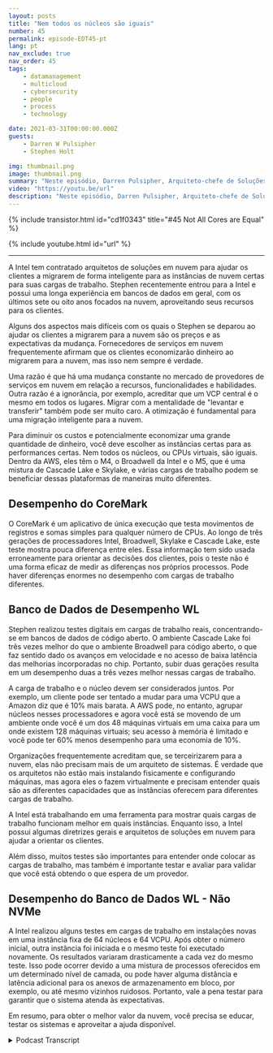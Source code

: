 ```yaml
---
layout: posts
title: "Nem todos os núcleos são iguais"
number: 45
permalink: episode-EDT45-pt
lang: pt
nav_exclude: true
nav_order: 45
tags:
    - datamanagement
    - multicloud
    - cybersecurity
    - people
    - process
    - technology

date: 2021-03-31T00:00:00.000Z
guests:
    - Darren W Pulsipher
    - Stephen Holt

img: thumbnail.png
image: thumbnail.png
summary: "Neste episódio, Darren Pulsipher, Arquiteto-chefe de Soluções, Intel, e Stephen Holt, Arquiteto de Soluções em Nuvem, Intel, discutem otimização de nuvem e estudos que mostram que os núcleos têm desempenhos diferentes para várias cargas de trabalho."
video: "https://youtu.be/url"
description: "Neste episódio, Darren Pulsipher, Arquiteto-chefe de Soluções, Intel, e Stephen Holt, Arquiteto de Soluções em Nuvem, Intel, discutem otimização de nuvem e estudos que mostram que os núcleos têm desempenhos diferentes para várias cargas de trabalho."
---
```


<div>
{% include transistor.html id="cd1f0343" title="#45 Not All Cores are Equal" %}

{% include youtube.html id="url" %}
</div>

---

A Intel tem contratado arquitetos de soluções em nuvem para ajudar os clientes a migrarem de forma inteligente para as instâncias de nuvem certas para suas cargas de trabalho. Stephen recentemente entrou para a Intel e possui uma longa experiência em bancos de dados em geral, com os últimos sete ou oito anos focados na nuvem, aproveitando seus recursos para os clientes.

Alguns dos aspectos mais difíceis com os quais o Stephen se deparou ao ajudar os clientes a migrarem para a nuvem são os preços e as expectativas da mudança. Fornecedores de serviços em nuvem frequentemente afirmam que os clientes economizarão dinheiro ao migrarem para a nuvem, mas isso nem sempre é verdade.

Uma razão é que há uma mudança constante no mercado de provedores de serviços em nuvem em relação a recursos, funcionalidades e habilidades. Outra razão é a ignorância, por exemplo, acreditar que um VCP central é o mesmo em todos os lugares. Migrar com a mentalidade de "levantar e transferir" também pode ser muito caro. A otimização é fundamental para uma migração inteligente para a nuvem.

Para diminuir os custos e potencialmente economizar uma grande quantidade de dinheiro, você deve escolher as instâncias certas para as performances certas. Nem todos os núcleos, ou CPUs virtuais, são iguais. Dentro da AWS, eles têm o M4, o Broadwell da Intel e o M5, que é uma mistura de Cascade Lake e Skylake, e várias cargas de trabalho podem se beneficiar dessas plataformas de maneiras muito diferentes.

## Desempenho do CoreMark

O CoreMark é um aplicativo de única execução que testa movimentos de registros e somas simples para qualquer número de CPUs. Ao longo de três gerações de processadores Intel, Broadwell, Skylake e Cascade Lake, este teste mostra pouca diferença entre eles. Essa informação tem sido usada erroneamente para orientar as decisões dos clientes, pois o teste não é uma forma eficaz de medir as diferenças nos próprios processos. Pode haver diferenças enormes no desempenho com cargas de trabalho diferentes.

## Banco de Dados de Desempenho WL

Stephen realizou testes digitais em cargas de trabalho reais, concentrando-se em bancos de dados de código aberto. O ambiente Cascade Lake foi três vezes melhor do que o ambiente Broadwell para código aberto, o que faz sentido dado os avanços em velocidade e no acesso de baixa latência das melhorias incorporadas no chip. Portanto, subir duas gerações resulta em um desempenho duas a três vezes melhor nessas cargas de trabalho.

A carga de trabalho e o núcleo devem ser considerados juntos. Por exemplo, um cliente pode ser tentado a mudar para uma VCPU que a Amazon diz que é 10% mais barata. A AWS pode, no entanto, agrupar núcleos nesses processadores e agora você está se movendo de um ambiente onde você é um dos 48 máquinas virtuais em uma caixa para um onde existem 128 máquinas virtuais; seu acesso à memória é limitado e você pode ter 60% menos desempenho para uma economia de 10%.

Organizações frequentemente acreditam que, se terceirizarem para a nuvem, elas não precisam mais de um arquiteto de sistemas. É verdade que os arquitetos não estão mais instalando fisicamente e configurando máquinas, mas agora eles o fazem virtualmente e precisam entender quais são as diferentes capacidades que as instâncias oferecem para diferentes cargas de trabalho.

A Intel está trabalhando em uma ferramenta para mostrar quais cargas de trabalho funcionam melhor em quais instâncias. Enquanto isso, a Intel possui algumas diretrizes gerais e arquitetos de soluções em nuvem para ajudar a orientar os clientes.

Além disso, muitos testes são importantes para entender onde colocar as cargas de trabalho, mas também é importante testar e avaliar para validar que você está obtendo o que espera de um provedor.

## Desempenho do Banco de Dados WL - Não NVMe

A Intel realizou alguns testes em cargas de trabalho em instalações novas em uma instância fixa de 64 núcleos e 64 VCPU. Após obter o número inicial, outra instância foi iniciada e o mesmo teste foi executado novamente. Os resultados variaram drasticamente a cada vez do mesmo teste. Isso pode ocorrer devido a uma mistura de processos oferecidos em um determinado nível de camada, ou pode haver alguma distância e latência adicional para os anexos de armazenamento em bloco, por exemplo, ou até mesmo vizinhos ruidosos. Portanto, vale a pena testar para garantir que o sistema atenda às expectativas.

Em resumo, para obter o melhor valor da nuvem, você precisa se educar, testar os sistemas e aproveitar a ajuda disponível.



<details>
<summary> Podcast Transcript </summary>

<p></p>

</details>
